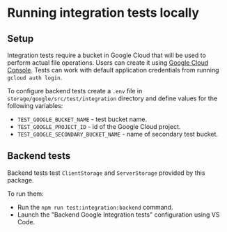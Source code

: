 # Running integration tests locally

## Setup

Integration tests require a bucket in Google Cloud that will be used to perform actual file operations. Users can create it using [Google Cloud Console](https://https://console.cloud.google.com//). Tests can work with default application credentials from running `gcloud auth login`.

To configure backend tests create a `.env` file in `storage/google/src/test/integration` directory and define values for the following variables:

- `TEST_GOOGLE_BUCKET_NAME` - test bucket name.
- `TEST_GOOGLE_PROJECT_ID` - id of the Google Cloud project.
- `TEST_GOOGLE_SECONDARY_BUCKET_NAME` - name of secondary test bucket.

## Backend tests

Backend tests test `ClientStorage` and `ServerStorage` provided by this package.

To run them:

- Run the `npm run test:integration:backend` command.
- Launch the "Backend Google Integration tests" configuration using VS Code.
